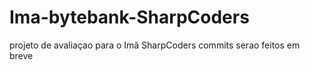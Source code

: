 # Ima-bytebank-SharpCoders
projeto de avaliaçao para o Imã SharpCoders 
commits serao feitos em breve 

